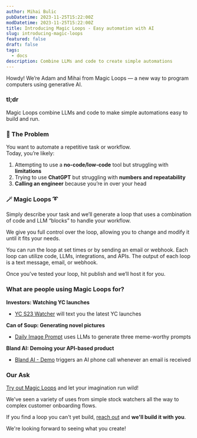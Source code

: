 ```yaml
---
author: Mihai Bulic
pubDatetime: 2023-11-25T15:22:00Z
modDatetime: 2023-11-25T15:22:00Z
title: Introducing Magic Loops - Easy automation with AI
slug: introducing-magic-loops
featured: false
draft: false
tags:
  - docs
description: Combine LLMs and code to create simple automations
---
```


Howdy! We’re Adam and Mihai from Magic Loops — a new way to program computers using generative AI.

### **tl;dr**

Magic Loops combine LLMs and code to make simple automations easy to build and run.

### **🙈 The Problem**

You want to automate a repetitive task or workflow.\
Today, you’re likely:

1. Attempting to use a **no-code/low-code** tool but struggling with **limitations**
2. Trying to use **ChatGPT** but struggling with **numbers and repeatability**
3. **Calling an engineer** because you’re in over your head

### 🪄 **Magic Loops** ➰

Simply describe your task and we’ll generate a loop that uses a combination of code and LLM “blocks” to handle your workflow.

We give you full control over the loop, allowing you to change and modify it until it fits your needs.

You can run the loop at set times or by sending an email or webhook. Each loop can utilize code, LLMs, integrations, and APIs. The output of each loop is a text message, email, or webhook.

Once you've tested your loop, hit publish and we’ll host it for you.

### **What are people using Magic Loops for?**

**Investors: Watching YC launches**

- [YC S23 Watcher](https://magicloops.dev/loop/5f524d25-f213-4943-af57-244ead73c15f) will text you the latest YC launches

**Can of Soup: Generating novel pictures**

- [Daily Image Prompt](https://magicloops.dev/loop/4246b18f-f258-44bf-aa2f-145a5eac2703) uses LLMs to generate three meme-worthy prompts

**Bland AI: Demoing your API-based product**

- [Bland AI - Demo](https://magicloops.dev/loop/d8c1ba48-fa78-4599-8d0d-1d5ba8a35368) triggers an AI phone call whenever an email is received

### **Our Ask**

[Try out Magic Loops](https://magicloops.dev) and let your imagination run wild!

We've seen a variety of uses from simple stock watchers all the way to complex customer onboarding flows.

If you find a loop you can't yet build, [reach out](mailto:help@magicloops.dev) and **we'll build it with you**.

We're looking forward to seeing what you create!
